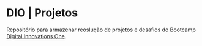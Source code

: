 # DIO | Projetos

Repositório para armazenar reoslução de projetos e desafios do Bootcamp [Digital Innovations One](https://web.dio.me/track/coding-future-vivo-python-ai-backend-developer).

